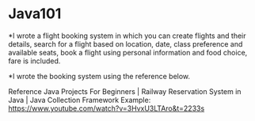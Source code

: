 # Java101
*I wrote a flight booking system in which you can create flights and their details,
search for a flight based on location, date, class preference and available seats,
book a flight using personal information and food choice,
fare is included.

*I wrote the booking system using the reference below.

Reference
Java Projects For Beginners | Railway Reservation System in Java | Java Collection Framework Example:
https://www.youtube.com/watch?v=3HvxU3LTAro&t=2233s
